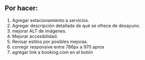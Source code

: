 ## Por hacer:
1. Agregar estacionamiento a servicios.
2. Agregar descripción detallada de qué se ofrece de desayuno.
3. mejorar ALT de imágenes.
4. Mejorar accesibilidad.
5. Revisar estilos por posibles mejoras.
6. corregir responsive entre 786px a 970 aprox
7. agregar link a booking.com en el botón